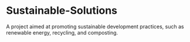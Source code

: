 # Sustainable-Solutions
A project aimed at promoting sustainable development practices, such as renewable energy, recycling, and composting.
